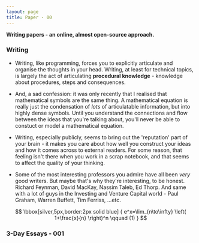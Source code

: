 ```yaml
---
layout: page
title: Paper - 00
---
```


<p class="message">
  <b>Writing papers - an online, almost open-source approach.</b> <br> 
</p>

### Writing

* Writing, like programming, forces you to explicitly articulate and organise the thoughts in your head. Writing, at least for technical topics, is largely the act of articulating **procedural knowledge** - knowledge about procedures, steps and consequences.  

* And, a sad confession: it was only recently that I realised that mathematical symbols are the same thing. A mathematical equation is really just the condensation of *lots* of articulatable information, but into highly dense symbols. Until you understand the connections and flow between the ideas that you're talking about, you'll never be able to constuct or model a mathematical equation. 

* Writing, especially publicly, seems to bring out the 'reputation' part of your brain - it makes you care about how well you construct your ideas and how it comes across to external readers. For some reason, that feeling isn't there when you work in a scrap notebook, and that seems to affect the quality of your thinking. 

* Some of the most interesting professors you admire have all been *very* good writers. But maybe that's why they're interesting, to be honest. Richard Feynman, David MacKay, Nassim Taleb, Ed Thorp. And same with a lot of guys in the Investing and Venture Capital world - Paul Graham, Warren Buffett, Tim Ferriss, ...etc. 



$$ \bbox[silver,5px,border:2px solid blue]
{
e^x=\lim_{n\to\infty} \left( 1+\frac{x}{n} \right)^n
\qquad (1)
}
$$



### 3-Day Essays - 001

